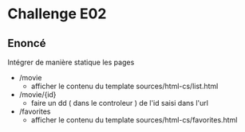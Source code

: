 # Challenge E02

## Enoncé

Intégrer de manière statique les pages

- /movie
  - afficher le contenu du template sources/html-cs/list.html
- /movie/{id}
  - faire un dd ( dans le controleur ) de l'id saisi dans l'url
- /favorites
  - afficher le contenu du template sources/html-cs/favorites.html
